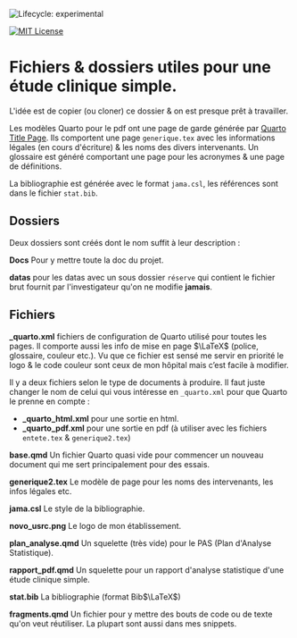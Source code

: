<!-- badges: start -->
![Lifecycle: experimental](https://img.shields.io/badge/lifecycle-experimental-orange.svg)

[![MIT License](https://img.shields.io/badge/License-MIT-green.svg)](https://choosealicense.com/licenses/mit/)
<!-- badges: end -->



# Fichiers & dossiers utiles pour une étude clinique simple.


L'idée est de copier (ou cloner) ce dossier & on est presque prêt à travailler.

Les modèles Quarto pour le pdf ont une page de garde générée par [Quarto Title Page](https://nmfs-opensci.github.io/quarto_titlepages/03-titlepage-themes.html). Ils comportent une page `generique.tex` avec les informations légales (en cours d'écriture) & les noms des divers intervenants. Un glossaire est généré comportant une page pour les acronymes & une page de définitions.

La bibliographie est générée avec le format `jama.csl`, les références sont dans le fichier `stat.bib`.

## Dossiers

Deux dossiers sont créés dont le nom suffit à leur description :

**Docs** Pour y mettre toute la doc du projet.

**datas** pour les datas avec un sous dossier `réserve` qui contient le fichier brut fournit par l'investigateur qu'on ne modifie **jamais**.

## Fichiers

**\_quarto.xml** fichiers de configuration de Quarto utilisé pour toutes les pages. Il comporte aussi les info de mise en page $\LaTeX$ (police, glossaire, couleur etc.). Vu que ce fichier est sensé me servir en priorité le logo & le code couleur sont ceux de mon hôpital mais c’est facile à modifier. 

Il y a deux fichiers selon le type de documents à produire. Il faut juste changer le nom de celui qui vous intéresse en `_quarto.xml` pour que Quarto le prenne en compte :
 - **_quarto_html.xml** pour une sortie en html.
 - **_quarto_pdf.xml** pour une sortie en pdf (à utiliser avec les fichiers `entete.tex` & `generique2.tex`)

**base.qmd** Un fichier Quarto quasi vide pour commencer un nouveau document qui me sert principalement pour des essais. 

**generique2.tex** Le modèle de page pour les noms des intervenants, les infos légales etc.

**jama.csl** Le style de la bibliographie.

**novo_usrc.png** Le logo de mon établissement.


**plan_analyse.qmd** Un squelette (très vide) pour le PAS (Plan d'Analyse Statistique).

**rapport_pdf.qmd** Un squelette pour un rapport d'analyse statistique d'une étude clinique simple.

**stat.bib** La bibliographie (format Bib$\LaTeX$)

**fragments.qmd** Un fichier pour y mettre des bouts de code ou de texte qu'on veut réutiliser. La plupart sont aussi dans mes snippets.

